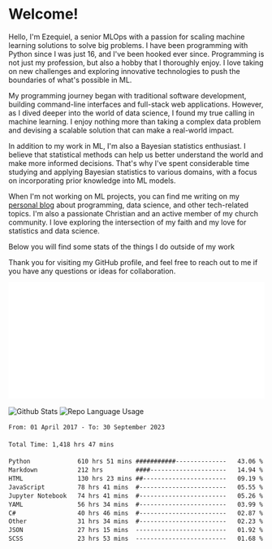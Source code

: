 # Welcome!

Hello, I'm Ezequiel, a senior MLOps with a passion for scaling machine learning solutions to solve big problems. I have been programming with Python since I was just 16, and I've been hooked ever since. Programming is not just my profession, but also a hobby that I thoroughly enjoy. I love taking on new challenges and exploring innovative technologies to push the boundaries of what's possible in ML.

My programming journey began with traditional software development, building command-line interfaces and full-stack web applications. However, as I dived deeper into the world of data science, I found my true calling in machine learning. I enjoy nothing more than taking a complex data problem and devising a scalable solution that can make a real-world impact.

In addition to my work in ML, I'm also a Bayesian statistics enthusiast. I believe that statistical methods can help us better understand the world and make more informed decisions. That's why I've spent considerable time studying and applying Bayesian statistics to various domains, with a focus on incorporating prior knowledge into ML models.

When I'm not working on ML projects, you can find me writing on my [personal blog](https://elc.github.io) about programming, data science, and other tech-related topics. I'm also a passionate Christian and an active member of my church community. I love exploring the intersection of my faith and my love for statistics and data science.

Below you will find some stats of the things I do outside of my work

Thank you for visiting my GitHub profile, and feel free to reach out to me if you have any questions or ideas for collaboration.

![RSS Feed](metrics.plugin.rss.svg)

![Github Stats](https://github-readme-stats.vercel.app/api?username=elc&show_icons=true&theme=gruvbox&border_radius=20&include_all_commits=true&count_private=true&card_width=450) ![Repo Language Usage](https://github-readme-stats.vercel.app/api/top-langs?username=elc&show_icons=true&theme=gruvbox&border_radius=20&include_all_commits=true&count_private=true&layout=compact&langs_count=5&card_width=400)


<!--START_SECTION:waka-->

```txt
From: 01 April 2017 - To: 30 September 2023

Total Time: 1,418 hrs 47 mins

Python             610 hrs 51 mins ###########--------------   43.06 %
Markdown           212 hrs         ####---------------------   14.94 %
HTML               130 hrs 23 mins ##-----------------------   09.19 %
JavaScript         78 hrs 41 mins  #------------------------   05.55 %
Jupyter Notebook   74 hrs 41 mins  #------------------------   05.26 %
YAML               56 hrs 34 mins  #------------------------   03.99 %
C#                 40 hrs 46 mins  #------------------------   02.87 %
Other              31 hrs 34 mins  #------------------------   02.23 %
JSON               27 hrs 15 mins  -------------------------   01.92 %
SCSS               23 hrs 53 mins  -------------------------   01.68 %
```

<!--END_SECTION:waka-->
